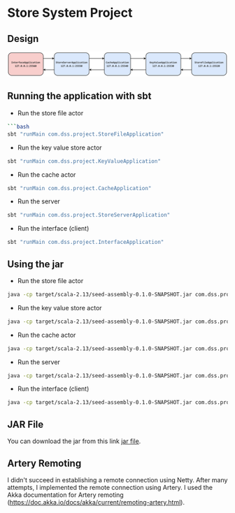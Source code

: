 # Store System Project
## Design
<img src="assets/architecture.png">

## Running the application with sbt
* Run the store file actor
```bash
```bash
sbt "runMain com.dss.project.StoreFileApplication" 
```
* Run the key value store actor
```bash
sbt "runMain com.dss.project.KeyValueApplication" 
```
* Run the cache actor
```bash
sbt "runMain com.dss.project.CacheApplication" 
```
* Run the server
```bash
sbt "runMain com.dss.project.StoreServerApplication" 
```
* Run the interface (client)
```bash
sbt "runMain com.dss.project.InterfaceApplication" 
```
## Using the jar
* Run the store file actor
```bash
java -cp target/scala-2.13/seed-assembly-0.1.0-SNAPSHOT.jar com.dss.project.StoreFileApplication
```
* Run the key value store actor
```bash
java -cp target/scala-2.13/seed-assembly-0.1.0-SNAPSHOT.jar com.dss.project.KeyValueApplication
```
* Run the cache actor
```bash
java -cp target/scala-2.13/seed-assembly-0.1.0-SNAPSHOT.jar com.dss.project.CacheApplication
```
* Run the server
```bash
java -cp target/scala-2.13/seed-assembly-0.1.0-SNAPSHOT.jar com.dss.project.StoreServerApplication
```
* Run the interface (client)
```bash
java -cp target/scala-2.13/seed-assembly-0.1.0-SNAPSHOT.jar com.dss.project.InterfaceApplication
```

## JAR File
You can download the jar from this link [jar file](https://drive.google.com/drive/folders/1RCgqZcyemvWt4EM_Lx_wxY00SuixBKgN?usp=share_link).


## Artery Remoting
I didn't succeed in establishing a remote connection using Netty. After many attempts, I implemented the remote connection using Artery. I used the Akka documentation for Artery remoting (https://doc.akka.io/docs/akka/current/remoting-artery.html).
